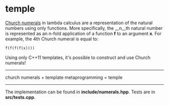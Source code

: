 # temple

[Church numerals](https://en.wikipedia.org/wiki/Church_encoding) in lambda calculus are
a representation of the natural numbers using only functions. More specifically,
the __n__th natural number is represented as an n-fold application of a 
function __f__ to an argument __x__. For example, the 4th Church numeral is equal to:

```
f(f(f(f(x))))
```

Using only C++11 templates, it's possible to construct and use Church numerals!

---

church numerals + template metaprogramming = temple

---

The implementation can be found in __include/numerals.hpp__. Tests are in
__src/tests.cpp__.
